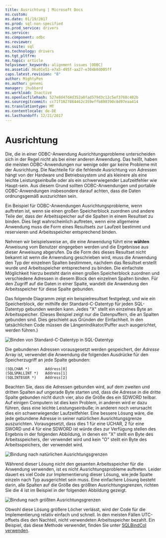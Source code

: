 ```yaml
---
title: Ausrichtung | Microsoft Docs
ms.custom: 
ms.date: 01/19/2017
ms.prod: sql-non-specified
ms.prod_service: drivers
ms.service: 
ms.component: odbc
ms.reviewer: 
ms.suite: sql
ms.technology: drivers
ms.tgt_pltfrm: 
ms.topic: article
helpviewer_keywords: alignment issues [ODBC]
ms.assetid: 06a01e51-e7a5-495f-aa27-e304b0d005ff
caps.latest.revision: "8"
author: MightyPen
ms.author: genemi
manager: jhubbard
ms.workload: Inactive
ms.openlocfilehash: 527e8d47d4d352a0fad579d3c12c5ef3768c402b
ms.sourcegitcommit: cc71f1027884462c359effb898390c8d97eaa414
ms.translationtype: MT
ms.contentlocale: de-DE
ms.lasthandoff: 12/21/2017
---
```

# <a name="alignment"></a>Ausrichtung
Die, die in einer ODBC-Anwendung Ausrichtungsprobleme unterscheiden sich in der Regel nicht als bei einer anderen Anwendung. Das heißt, haben die meisten ODBC-Anwendungen nur wenige oder gar keine Probleme mit der Ausrichtung. Die Nachteile für die fehlende Ausrichtung von Adressen hängt von der Hardware und Betriebssystem und als kleinere als eine leichte Leistungseinbuße oder als ein schwerwiegender Laufzeitfehler wie Haupt-sein. Aus diesem Grund sollten ODBC-Anwendungen und portable ODBC-Anwendungen insbesondere darauf achten, dass die Daten ordnungsgemäß auszurichten sein.  
  
 Ein Beispiel für ODBC-Anwendungen Ausrichtungsprobleme, wenn auftreten ist, wenn sie einen großen Speicherblock zuordnen und andere Teile der, dass der Arbeitsspeicher auf die Spalten in einem Resultset zu binden. Dies liegt wahrscheinlich auftreten, wenn eine allgemeine Anwendung muss die Form eines Resultsets zur Laufzeit bestimmt und reservieren und Arbeitsspeicher entsprechend binden.  
  
 Nehmen wir beispielsweise an, die eine Anwendung führt eine **wählen** Anweisung vom Benutzer eingegeben werden und die Ergebnisse aus dieser Anweisung abgerufen. Da die Form des dieses Resultset nicht bekannt ist wenn die Anwendung geschrieben wird, muss die Anwendung den Typ der einzelnen Spalten bestimmen, nachdem das Resultset erstellt wurde und Arbeitsspeicher entsprechend zu binden. Die einfachste Möglichkeit hierzu besteht darin einen großen Speicherblock zuordnen und verschiedene Adressen in diesem Block den einzelnen Spalten binden. Für den Zugriff auf die Daten in einer Spalte, wandelt die Anwendung den Arbeitsspeicher für diese Spalte gebunden.  
  
 Das folgende Diagramm zeigt ein beispielresultset festgelegt, und wie ein Speicherblock, der mithilfe der Standard-C-Datentyp für jeden SQL-Datentyp gebunden werden kann. Jedes "X" stellt ein einzelnes Byte an Arbeitsspeicher. (Dieses Beispiel zeigt nur die Datenpuffern, die an Spalten gebunden sind. Dies geschieht aus Gründen der Einfachheit. In den tatsächlichen Code müssen die Längenindikator/Puffer auch ausgerichtet, werden führen.)  
  
 ![Binden von Standard-C-Datentyp in SQL-Datentyp](../../../odbc/reference/develop-app/media/pr24.gif "pr24")  
  
 Die gebundenen Adressen vorausgesetzt werden gespeichert, der *Adresse* Array ist, verwendet die Anwendung die folgenden Ausdrücke für den Speicherzugriff an jede Spalte gebunden:  
  
```  
(SQLCHAR *)       Address[0]  
(SQLSMALLINT *)   Address[1]  
(SQLINTEGER *)    Address[2]  
```  
  
 Beachten Sie, dass die Adressen gebunden wird, auf dem zweiten und dritten Spalten auf ungerade Byte starten und, dass die Adresse in die dritte Spalte gebunden nicht durch vier, also die Größe des ein SDWORD teilbar. Auf einigen Computern ist dies kein Problem, in anderen wird er dazu führen, dass eine leichte Leistungseinbuße; in anderen noch verursacht dies ein schwerwiegender Laufzeitfehler. Eine bessere Lösung wäre, die jede gebundene Adresse in seiner natürlichen Ausrichtungsgrenze auszurichten. Vorausgesetzt, dass dies 1 für eine UCHAR, 2 für eine SWORD und 4 für eine SDWORD ist würde dies zur Verfügung stellen des Ergebnis in der folgenden Abbildung, in denen ein "X" stellt ein Byte des Arbeitsspeichers, der verwendet wird und kein "O" stellt ein Byte des Arbeitsspeichers, der verwendet wird.  
  
 ![Bindung nach natürlichen Ausrichtungsgrenzen](../../../odbc/reference/develop-app/media/pr25.gif "pr25")  
  
 Während dieser Lösung nicht den gesamten Arbeitsspeicher für die Anwendung verwenden, ist es nicht Ausrichtungsprobleme auftreten. Leider dauert es viel Code zur Implementierung dieser Lösung, wie jede Spalte einzeln nach Typ ausgerichtet sein muss. Eine einfachere Lösung besteht darin, alle Spalten auf die Größe des größten Ausrichtungsgrenzen, richten Sie die 4 ist im Beispiel in der folgenden Abbildung gezeigt.  
  
 ![Bindung nach größten Ausrichtungsgrenzen](../../../odbc/reference/develop-app/media/pr26.gif "pr26")  
  
 Obwohl diese Lösung größere Löcher verlässt, wird der Code für die Implementierung relativ einfach und schnell. In den meisten Fällen UTC-offsets dies den Nachteil, nicht verwendeten Arbeitsspeicher bezahlt. Ein Beispiel, das diese Methode verwendet, finden Sie unter [SQLBindCol verwenden](../../../odbc/reference/develop-app/using-sqlbindcol.md).
